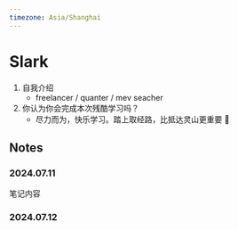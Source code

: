 ```yaml
---
timezone: Asia/Shanghai
---
```


# Slark

1. 自我介绍
    - freelancer / quanter / mev seacher
2. 你认为你会完成本次残酷学习吗？
    - 尽力而为，快乐学习。踏上取经路，比抵达灵山更重要 🐒

## Notes

<!-- Content_START -->

### 2024.07.11

笔记内容

### 2024.07.12

<!-- Content_END -->
